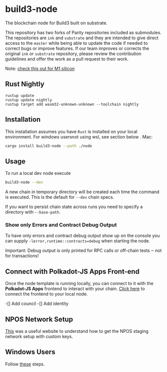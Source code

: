 # build3-node

The blockchain node for Build3 built on substrate.

This repository has two forks of Parity repositories included as submodules.
The repositories are `ink` and `substrate` and they are intended to give direct
access to the `master` while being able to update the code if needed to correct
bugs or improve features. If our team improves or corrects the original `ink`
or `substrate` repository, please review the contribution guidelines and offer
the work as a pull request to their work.

Note: [check this out for M1 silicon](https://vikiival.medium.com/run-substrate-on-apple-m1-a2699743fae8)

## Rust Nightly

```shell
rustup update
rustup update nightly
rustup target add wasm32-unknown-unknown --toolchain nightly
```

## Installation

This installation assumes you have `Rust` is installed on your local environment. For windows usersnot using wsl, see section below . 
Mac:

```bash
cargo install build3-node --path ./node
```

## Usage

To run a local dev node execute

```bash
build3-node --dev
```

A new chain in temporary directory will be created each time the command is
executed. This is the default for `--dev` chain specs.

If you want to persist chain state across runs you need to specify a directory with `--base-path`.

### Show only Errors and Contract Debug Output

To have only errors and contract debug output show up on the console you can
supply `-lerror,runtime::contracts=debug` when starting the node.

Important: Debug output is only printed for RPC calls or off-chain tests ‒ not for transactions!

## Connect with Polkadot-JS Apps Front-end

Once the node template is running locally, you can connect to it with the **Polkadot-JS Apps**
frontend to interact with your chain.
[Click here](https://polkadot.js.org/apps/#/explorer?rpc=ws://localhost:9944)
to connect the frontend to your local node.

-[] Add council
-[] Add identity

## NPOS Network Setup

[This](https://medium.com/oak-blockchain/tutorial-deploy-a-substrate-npos-network-in-3-minutes-fab9de5c4c2b) was a useful website to understand how to get the NPOS staging network
setup with custom keys.

## Windows Users
Follow [these](https://docs.substrate.io/v3/getting-started/windows-users/) steps.
